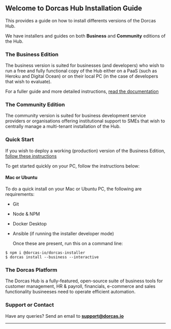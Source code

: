 ## Welcome to Dorcas Hub Installation Guide

This provides a guide on how to install differents versions of the Dorcas Hub.

We have installers and guides on both **Business** and **Community** editions of the Hub.

### The Business Edition

The business version is suited for businesses (and developers) who wish to run a free and fully functional copy of the Hub either on a PaaS (such as Heroku and Digital Ocean) or on their local PC (in the case of developers that wish to evaluate).

For a fuller guide and more detailed instructions, [read the documentation](https://github.com/dorcas-io/installer/wiki/Business)

### The Community Edition

The community version is suited for business development service providers or organisations offering institutional support to SMEs that wish to centrally manage a multi-tenant installation of the Hub.

<!--For a fuller guide and more detailed instructions, [read the documentation](https://github.com/dorcas-io/installer/wiki/Community) -->

### Quick Start

If you wish to deploy a working (production) version of the Business Edition, [follow these instructions](https://github.com/dorcas-io/installer/wiki/Business)

To get started quickly on your PC, follow the instructions below:

#### Mac or Ubuntu

To do a quick install on your Mac or Ubuntu PC, the following are requirements:

- Git
- Node & NPM
- Docker Desktop
- Ansible (if running the installer developer mode)

  Once these are present, run this on a command line:

```
$ npm i @dorcas-io/dorcas-installer
$ dorcas install --business --interactive
```

<!--$ curl -o dorcas-installer https://raw.githubusercontent.com/dorcas-io/installer/main/installer-business.sh-->

### The Dorcas Platform

The Dorcas Hub is a fully-featured, open-source suite of business tools for customer management, HR & payroll, financials, e-commerce and sales functionality busineeses need to operate efficient automation.

<!--For developer guidance, see the [documentation](https://github.com/dorcas-io/docs/wiki/).-->

### Support or Contact

Have any queries? Send an email to **support@dorcas.io** <!--or [visit the website](https://dorcas.io) and we’ll help you.-->

---
